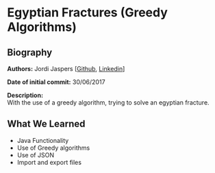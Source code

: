 # Egyptian Fractures (Greedy Algorithms)

## Biography  
**Authors:**
Jordi Jaspers [[Github](https://github.com/Jordi-Jaspers "Github Page"), [Linkedin](https://www.linkedin.com/in/jordi-jaspers/ "Linkedin Page")] 
  
**Date of initial commit:**
30/06/2017

**Description:**  
With the use of a greedy algorithm, trying to solve an egyptian fracture.

## What We Learned
 *  Java Functionality
 * Use of Greedy algorithms
 * Use of JSON
 * Import and export files
 